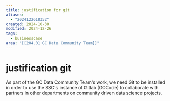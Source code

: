 ```yaml
---
title: justification for git
aliases:
  - "2024122618352"
created: 2024-10-30
modified: 2024-12-26
tags:
  - businesscase
area: "[[204.01 GC Data Community Team]]"
---
```

# justification git
As part of the GC Data Community Team's work, we need Git to be installed in order to use the SSC's instance of Gitlab (GCCode) to collaborate with partners in other departments on community driven data science projects.

